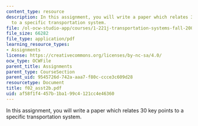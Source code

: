 ```yaml
---
content_type: resource
description: In this assignment, you will write a paper which relates 30 key points
  to a specific transportation system.
file: /ol-ocw-studio-app/courses/1-221j-transportation-systems-fall-2004/af58f1f4457b1ba199c4121cc4e46360_f02_asst2b.pdf
file_size: 66282
file_type: application/pdf
learning_resource_types:
- Assignments
license: https://creativecommons.org/licenses/by-nc-sa/4.0/
ocw_type: OCWFile
parent_title: Assignments
parent_type: CourseSection
parent_uid: 9545726d-742a-aaa7-f80c-ccce3c609d28
resourcetype: Document
title: f02_asst2b.pdf
uid: af58f1f4-457b-1ba1-99c4-121cc4e46360
---
```

In this assignment, you will write a paper which relates 30 key points to a specific transportation system.